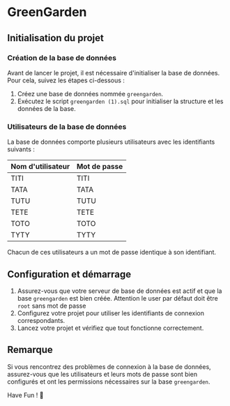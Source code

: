 # GreenGarden

## Initialisation du projet

### Création de la base de données
Avant de lancer le projet, il est nécessaire d'initialiser la base de données. Pour cela, suivez les étapes ci-dessous :

1. Créez une base de données nommée `greengarden`.
2. Exécutez le script `greengarden (1).sql` pour initialiser la structure et les données de la base.

### Utilisateurs de la base de données
La base de données comporte plusieurs utilisateurs avec les identifiants suivants :

| Nom d'utilisateur | Mot de passe |
|------------------|-------------|
| TITI            | TITI        |
| TATA            | TATA        |
| TUTU            | TUTU        |
| TETE            | TETE        |
| TOTO            | TOTO        |
| TYTY            | TYTY        |

Chacun de ces utilisateurs a un mot de passe identique à son identifiant.

## Configuration et démarrage
1. Assurez-vous que votre serveur de base de données est actif et que la base `greengarden` est bien créée. Attention le user par défaut doit être `root` sans mot de passe
2. Configurez votre projet pour utiliser les identifiants de connexion correspondants.
3. Lancez votre projet et vérifiez que tout fonctionne correctement.

## Remarque
Si vous rencontrez des problèmes de connexion à la base de données, assurez-vous que les utilisateurs et leurs mots de passe sont bien configurés et ont les permissions nécessaires sur la base `greengarden`.

Have Fun ! 🚀


